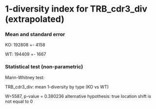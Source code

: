 


# 1-diversity index for TRB_cdr3_div (extrapolated)

### Mean and standard error

KO: 192808 +- 4158

WT: 194409 +- 1667

### Statistical test (non-parametric)

Mann-Whitney test:

 TRB_cdr3_div: mean 1-diversity by type (KO vs WT)

W=5587, p-value = 0.380236
alternative hypothesis: true location shift is not equal to 0


